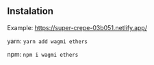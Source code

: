 ## Instalation
Example: https://super-crepe-03b051.netlify.app/

yarn: 
```yarn add wagmi ethers```

npm:
```npm i wagmi ethers```



